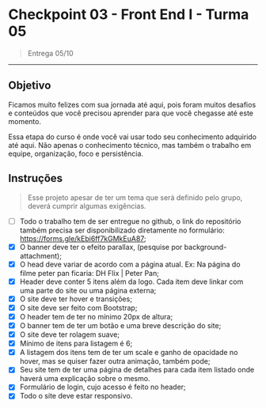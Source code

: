 # Checkpoint 03 - Front End I - Turma 05 

> Entrega 05/10

---

## Objetivo

Ficamos muito felizes com sua jornada até aqui, pois foram muitos desafios e conteúdos que você precisou aprender para que você chegasse até este momento.

Essa etapa do curso é onde você vai usar todo seu conhecimento adquirido até aqui. Não apenas o conhecimento técnico, mas também o trabalho em equipe, organização, foco e persistência.

## Instruções

> Esse projeto apesar de ter um tema que será definido pelo grupo, deverá cumprir algumas exigências.

- [ ] Todo o trabalho tem de ser entregue no github, o link do repositório também precisa ser disponibilizado diretamente no formulário: https://forms.gle/kEbi6ff7kGMkEuA87;
- [x] O banner deve ter o efeito parallax, (pesquise por background-attachment);
- [x] O head deve variar de acordo com a página atual. Ex: Na página do filme peter pan ficaria: DH Flix | Peter Pan;
- [x] Header deve conter 5 itens além da logo. Cada item deve linkar com uma parte do site ou uma página externa;
- [x] O site deve ter hover e transições;
- [x] O site deve ser feito com Bootstrap;
- [x] O header tem de ter no mínimo 20px de altura;
- [x] O banner tem de ter um botão e uma breve descrição do site;
- [x] O site deve ter rolagem suave;
- [x] Mínimo de itens para listagem é 6;
- [x] A listagem dos itens tem de ter um scale e ganho de opacidade no hover, mas se quiser fazer outra animação, também pode;
- [x] Seu site tem de ter uma página de detalhes para cada item listado onde haverá uma explicação sobre o mesmo. 
- [x] Formulário de login, cujo acesso é feito no header;
- [x] Todo o site deve estar responsivo.
